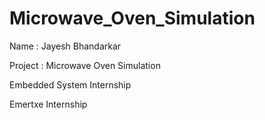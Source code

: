 # Microwave_Oven_Simulation

Name : Jayesh Bhandarkar

Project : Microwave Oven Simulation 

Embedded System Internship

Emertxe Internship
